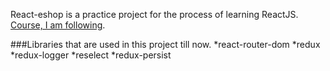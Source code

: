 React-eshop is a practice project for the process of learning ReactJS. 
[Course, I am following](https://www.udemy.com/course/complete-react-developer-zero-to-mastery/).

###Libraries that are used in this project till now.
*react-router-dom
*redux
*redux-logger
*reselect
*redux-persist





